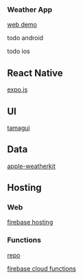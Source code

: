 ### Weather App
[web demo](https://weather-et.web.app/)

todo android

todo ios

## React Native
[expo.js](https://docs.expo.dev/)

## UI
[tamagui](https://tamagui.dev/)

## Data
[apple-weatherkit](https://developer.apple.com/documentation/weatherkit/)

## Hosting

### Web
[firebase hosting](https://firebase.google.com/docs/hosting)

### Functions

[repo](https://github.com/etw3gh/weather-firebase)

[firebase cloud functions](https://firebase.google.com/docs/functions)


